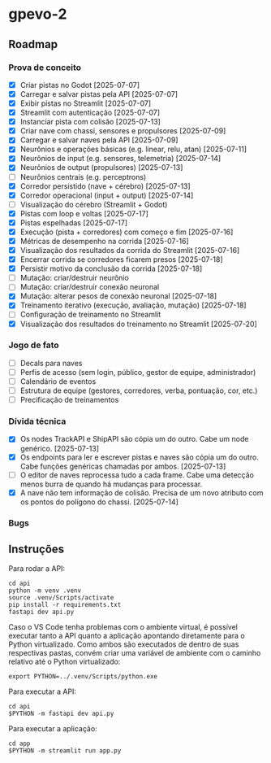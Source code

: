 # gpevo-2

## Roadmap

### Prova de conceito

- [x] Criar pistas no Godot [2025-07-07]
- [x] Carregar e salvar pistas pela API [2025-07-07]
- [x] Exibir pistas no Streamlit [2025-07-07]
- [x] Streamlit com autenticação [2025-07-07]
- [x] Instanciar pista com colisão [2025-07-13]
- [x] Criar nave com chassi, sensores e propulsores [2025-07-09]
- [x] Carregar e salvar naves pela API [2025-07-09]
- [x] Neurônios e operações básicas (e.g. linear, relu, atan) [2025-07-11]
- [x] Neurônios de input (e.g. sensores, telemetria) [2025-07-14]
- [x] Neurônios de output (propulsores) [2025-07-13]
- [ ] Neurônios centrais (e.g. perceptrons)
- [x] Corredor persistido (nave + cérebro) [2025-07-13]
- [x] Corredor operacional (input + output) [2025-07-14]
- [ ] Visualização do cérebro (Streamlit + Godot)
- [x] Pistas com loop e voltas [2025-07-17]
- [x] Pistas espelhadas [2025-07-17]
- [x] Execução (pista + corredores) com começo e fim [2025-07-16]
- [x] Métricas de desempenho na corrida [2025-07-16]
- [x] Visualização dos resultados da corrida do Streamlit [2025-07-16]
- [x] Encerrar corrida se corredores ficarem presos [2025-07-18]
- [x] Persistir motivo da conclusão da corrida [2025-07-18]
- [ ] Mutação: criar/destruir neurônio
- [ ] Mutação: criar/destruir conexão neuronal
- [x] Mutação: alterar pesos de conexão neuronal [2025-07-18]
- [x] Treinamento iterativo (execução, avaliação, mutação) [2025-07-18]
- [ ] Configuração de treinamento no Streamlit
- [x] Visualização dos resultados do treinamento no Streamlit [2025-07-20]

### Jogo de fato

- [ ] Decals para naves
- [ ] Perfis de acesso (sem login, público, gestor de equipe, administrador)
- [ ] Calendário de eventos
- [ ] Estrutura de equipe (gestores, corredores, verba, pontuação, cor, etc.)
- [ ] Precificação de treinamentos

### Dívida técnica

- [x] Os nodes TrackAPI e ShipAPI são cópia um do outro. Cabe um node genérico. [2025-07-13]
- [x] Os endpoints para ler e escrever pistas e naves são cópia um do outro. Cabe funções genéricas chamadas por ambos. [2025-07-13]
- [ ] O editor de naves reprocessa tudo a cada frame. Cabe uma detecção menos burra de quando há mudanças para processar.
- [x] A nave não tem informação de colisão. Precisa de um novo atributo com os pontos do polígono do chassi. [2025-07-14]

### Bugs

## Instruções

Para rodar a API:

```
cd api
python -m venv .venv
source .venv/Scripts/activate
pip install -r requirements.txt
fastapi dev api.py
```

Caso o VS Code tenha problemas com o ambiente virtual, é possível executar tanto a API quanto a aplicação apontando diretamente para o Python virtualizado. Como ambos são executados de dentro de suas respectivas pastas, convém criar uma variável de ambiente com o caminho relativo até o Python virtualizado:

```
export PYTHON=../.venv/Scripts/python.exe
```

Para executar a API:

```
cd api
$PYTHON -m fastapi dev api.py
```

Para executar a aplicação:

```
cd app
$PYTHON -m streamlit run app.py
```